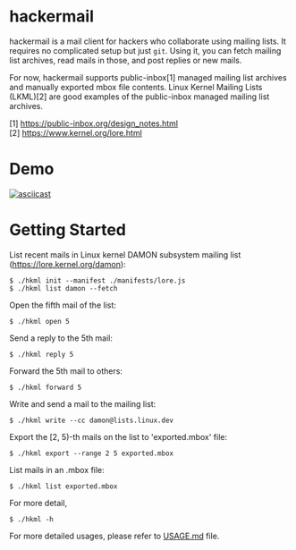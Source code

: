 hackermail
==========

hackermail is a mail client for hackers who collaborate using mailing lists.
It requires no complicated setup but just `git`.  Using it, you can fetch
mailing list archives, read mails in those, and post replies or new mails.

For now, hackermail supports public-inbox[1] managed mailing list archives and
manually exported mbox file contents.  Linux Kernel Mailing Lists (LKML)[2] are
good examples of the public-inbox managed mailing list archives.

[1] https://public-inbox.org/design_notes.html<br>
[2] https://www.kernel.org/lore.html


Demo
====

[![asciicast](https://asciinema.org/a/632442.svg)](https://asciinema.org/a/632442)


Getting Started
===============

List recent mails in Linux kernel DAMON subsystem mailing list
(https://lore.kernel.org/damon):

    $ ./hkml init --manifest ./manifests/lore.js
    $ ./hkml list damon --fetch

Open the fifth mail of the list:

    $ ./hkml open 5

Send a reply to the 5th mail:

    $ ./hkml reply 5

Forward the 5th mail to others:

    $ ./hkml forward 5

Write and send a mail to the mailing list:

    $ ./hkml write --cc damon@lists.linux.dev

Export the [2, 5)-th mails on the list to 'exported.mbox' file:

    $ ./hkml export --range 2 5 exported.mbox

List mails in an .mbox file:

    $ ./hkml list exported.mbox

For more detail,

    $ ./hkml -h

For more detailed usages, please refer to [USAGE.md](USAGE.md) file.

